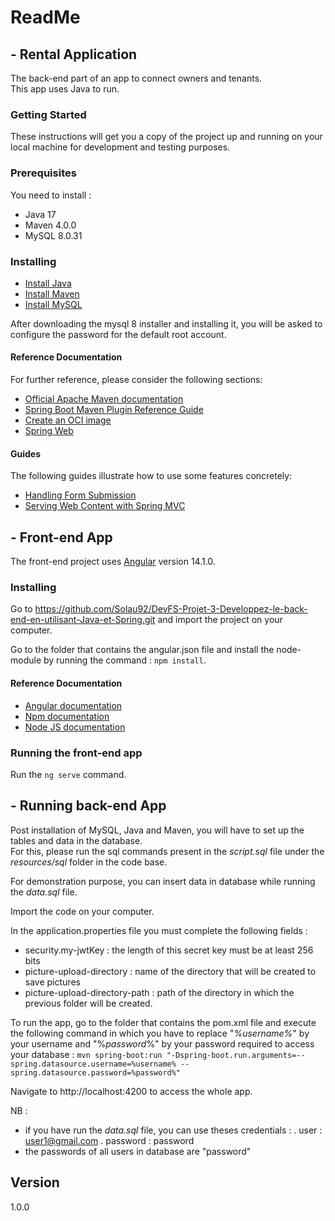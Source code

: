 # **ReadMe** 


## - **Rental Application** 

The back-end part of an app to connect owners and tenants. </br>
This app uses Java to run.

### **Getting Started**

These instructions will get you a copy of the project up and running on your local machine for development and testing purposes. 

### **Prerequisites**

You need to install : 
* Java 17
* Maven 4.0.0
* MySQL 8.0.31

### **Installing** 

* [Install Java](https://docs.oracle.com/javase/8/docs/technotes/guides/install/install_overview.html)
* [Install Maven](https://maven.apache.org/install.html)
* [Install MySQL](https://dev.mysql.com/downloads/mysql/)

After downloading the mysql 8 installer and installing it, you will be asked to configure the password for the default root account.

#### Reference Documentation
For further reference, please consider the following sections:

* [Official Apache Maven documentation](https://maven.apache.org/guides/index.html)
* [Spring Boot Maven Plugin Reference Guide](https://docs.spring.io/spring-boot/docs/3.0.2/maven-plugin/reference/html/)
* [Create an OCI image](https://docs.spring.io/spring-boot/docs/3.0.2/maven-plugin/reference/html/#build-image)
* [Spring Web](https://docs.spring.io/spring-boot/docs/3.0.2/reference/htmlsingle/#web)

#### Guides
The following guides illustrate how to use some features concretely:

* [Handling Form Submission](https://spring.io/guides/gs/handling-form-submission/)
* [Serving Web Content with Spring MVC](https://spring.io/guides/gs/serving-web-content/)


## - **Front-end App**

The front-end project uses [Angular](https://angular.io/) version 14.1.0.

### Installing

Go to https://github.com/Solau92/DevFS-Projet-3-Developpez-le-back-end-en-utilisant-Java-et-Spring.git and import the project on your computer. 

Go to the folder that contains the angular.json file and install the node-module by running the command : `npm install`.

#### Reference Documentation 

- [Angular documentation](https://angular.io/docs)
- [Npm documentation](https://docs.npmjs.com/)
- [Node JS documentation](https://nodejs.org/docs/latest/api/)

### Running the front-end app

Run the `ng serve` command.


## - **Running back-end App** 

Post installation of MySQL, Java and Maven, you will have to set up the tables and data in the database. </br>
For this, please run the sql commands present in the *script.sql* file under the *resources/sql* folder in the code base.

For demonstration purpose, you can insert data in database while running the *data.sql* file.

Import the code on your computer.

In the application.properties file you must complete the following fields : 
- security.my-jwtKey : the length of this secret key must be at least 256 bits
- picture-upload-directory : name of the directory that will be created to save pictures
- picture-upload-directory-path : path of the directory in which the previous folder will be created.

To run the app, go to the folder that contains the pom.xml file and execute the following command in which you have to replace "*%username%*" by your username and "%*password*%" by your password required to access your database : 
 `mvn spring-boot:run "-Dspring-boot.run.arguments=--spring.datasource.username=%username% --spring.datasource.password=%password%"`

Navigate to http://localhost:4200 to access the whole app.

NB : 
- if you have run the *data.sql* file, you can use theses credentials : 
   . user : user1@gmail.com
   . password : password 
- the passwords of all users in database are "password"


## Version

1.0.0